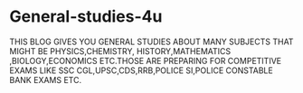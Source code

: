 # General-studies-4u
THIS BLOG GIVES YOU GENERAL STUDIES ABOUT MANY SUBJECTS  THAT MIGHT BE PHYSICS,CHEMISTRY, HISTORY,MATHEMATICS ,BIOLOGY,ECONOMICS ETC.THOSE ARE PREPARING FOR COMPETITIVE EXAMS LIKE SSC CGL,UPSC,CDS,RRB,POLICE SI,POLICE CONSTABLE BANK EXAMS ETC.
